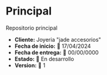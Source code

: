 # Principal
Repositorio principal
<ul>
  <li><b>Cliente:</b> Joyeria "jade accesorios"</li>
  <li><b>Fecha de inicio:</b> 📅 17/04/2024</li>
  <li><b>Fecha de entrega:</b> 📅 00/00/0000</li>
  <li><b>Estado:</b> 🚧 En desarrollo</li>
  <li><b>Version:</b> 🚀 1</li>

